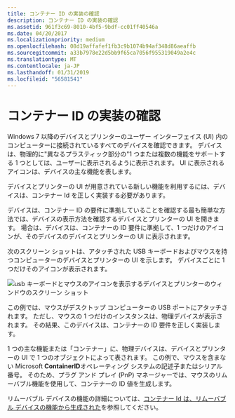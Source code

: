 ```yaml
---
title: コンテナー ID の実装の確認
description: コンテナー ID の実装の確認
ms.assetid: 961f3c69-8010-4bf5-9bdf-cc01ff40546a
ms.date: 04/20/2017
ms.localizationpriority: medium
ms.openlocfilehash: 08d19affafef1fb3c9b1074b94af348d86aeaffb
ms.sourcegitcommit: a33b7978e22d5bb9f65ca7056f955319049a2e4c
ms.translationtype: MT
ms.contentlocale: ja-JP
ms.lasthandoff: 01/31/2019
ms.locfileid: "56581541"
---
```

# <a name="verifying-the-implementation-of-container-ids"></a>コンテナー ID の実装の確認


Windows 7 以降のデバイスとプリンターのユーザー インターフェイス (UI) 内のコンピューターに接続されているすべてのデバイスを確認できます。 デバイスは、物理的に"異なるプラスティック部分の"1 つまたは複数の機能をサポートする 1 つとしては、ユーザーに表示されるように表示されます。 UI に表示されるアイコンは、デバイスの主な機能を表します。

デバイスとプリンターの UI が用意されている新しい機能を利用するには、デバイスは、コンテナー Id を正しく実装する必要があります。

デバイスは、コンテナー ID の要件に準拠していることを確認する最も簡単な方法では、デバイスの表示方法を確認するデバイスとプリンターの UI を開きます。 場合は、デバイスは、コンテナーの ID 要件に準拠して、1 つだけのアイコンが、そのデバイスのデバイスとプリンターの UI に表示されます。

次のスクリーン ショットは、アタッチされた USB キーボードおよびマウスを持つコンピューターのデバイスとプリンターの UI を示します。 デバイスごとに 1 つだけそのアイコンが表示されます。

![usb キーボードとマウスのアイコンを表示するデバイスとプリンターのウィンドウのスクリーン ショット](images/containerid-7.png)

この例では、マウスがデスクトップ コンピューターの USB ポートにアタッチされます。 ただし、マウスの 1 つだけのインスタンスは、物理デバイスが表示されます。 その結果、このデバイスは、コンテナーの ID 要件を正しく実装します。

1 つの主な機能または「コンテナー」に、物理デバイスは、デバイスとプリンターの UI で 1 つのオブジェクトによって表されます。 この例で、マウスを含まない Microsoft **ContainerID**オペレーティング システムの記述子またはシリアル番号。 そのため、プラグ アンド プレイ (PnP) マネージャーでは、マウスのリムーバブル機能を使用して、コンテナーの ID 値を生成します。

リムーバブル デバイスの機能の詳細については、[コンテナー Id は、リムーバブル デバイスの機能から生成された](container-ids-generated-from-the-removable-device-capability.md)を参照してください。

 

 





